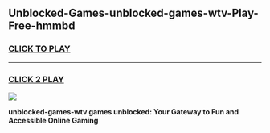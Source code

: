 
## Unblocked-Games-unblocked-games-wtv-Play-Free-hmmbd
<h3>
<a href="https://premium76.site?title=unblocked-games-wtv&ref=10A">CLICK TO PLAY</a></h3>
<hr>

<h3>
<a href="https://premium76.site?title=unblocked-games-wtv&ref=10A">CLICK 2 PLAY</a>
  
</h3>

<a href="https://premium76.site?title=unblocked-games-wtv&ref=10A"><img src="https://clearcache.store/games.png"></a>


**unblocked-games-wtv games unblocked: Your Gateway to Fun and Accessible Online Gaming**

